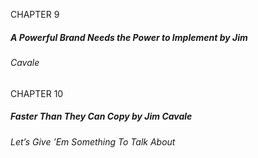 CHAPTER 9

##### A Powerful Brand Needs the Power to Implement by Jim

###### Cavale

CHAPTER 10

##### Faster Than They Can Copy by Jim Cavale

###### Let’s Give ’Em Something To Talk About